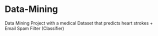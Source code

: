 # Data-Mining
Data Mining Project with a medical Dataset that predicts heart strokes + Email Spam Filter (Classifier)
